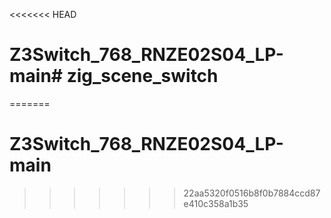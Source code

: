 <<<<<<< HEAD
# Z3Switch_768_RNZE02S04_LP-main# zig_scene_switch

=======
# Z3Switch_768_RNZE02S04_LP-main
>>>>>>> 22aa5320f0516b8f0b7884ccd87e410c358a1b35
